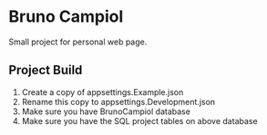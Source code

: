 # Bruno Campiol

Small project for personal web page.

## Project Build

1. Create a copy of appsettings.Example.json 
1. Rename this copy to appsettings.Development.json
1. Make sure you have BrunoCampiol database
1. Make sure you have the SQL project tables on above database

